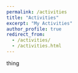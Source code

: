 ```yaml
---
permalink: /activities
title: "Activities"
excerpt: "My Activities"
author_profile: true
redirect_from: 
  - /activities/
  - /activities.html
---
```


thing
